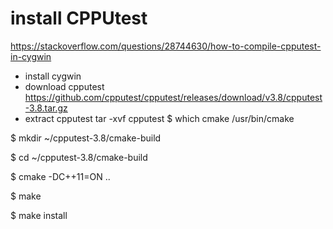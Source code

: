 # install CPPUtest

https://stackoverflow.com/questions/28744630/how-to-compile-cpputest-in-cygwin
* install cygwin
* download cpputest
https://github.com/cpputest/cpputest/releases/download/v3.8/cpputest-3.8.tar.gz
* extract cpputest
tar -xvf cpputest
$ which cmake
/usr/bin/cmake
 
$ mkdir ~/cpputest-3.8/cmake-build
 
$ cd ~/cpputest-3.8/cmake-build
 
$ cmake -DC++11=ON ..
 
$ make
 
$ make install
